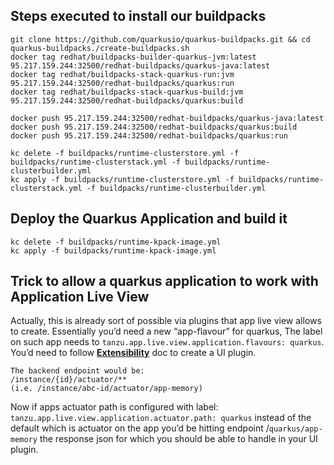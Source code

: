 ## Steps executed to install our buildpacks

```
git clone https://github.com/quarkusio/quarkus-buildpacks.git && cd quarkus-buildpacks./create-buildpacks.sh
docker tag redhat/buildpacks-builder-quarkus-jvm:latest 95.217.159.244:32500/redhat-buildpacks/quarkus-java:latest
docker tag redhat/buildpacks-stack-quarkus-run:jvm 95.217.159.244:32500/redhat-buildpacks/quarkus:run
docker tag redhat/buildpacks-stack-quarkus-build:jvm 95.217.159.244:32500/redhat-buildpacks/quarkus:build

docker push 95.217.159.244:32500/redhat-buildpacks/quarkus-java:latest
docker push 95.217.159.244:32500/redhat-buildpacks/quarkus:build
docker push 95.217.159.244:32500/redhat-buildpacks/quarkus:run

kc delete -f buildpacks/runtime-clusterstore.yml -f buildpacks/runtime-clusterstack.yml -f buildpacks/runtime-clusterbuilder.yml
kc apply -f buildpacks/runtime-clusterstore.yml -f buildpacks/runtime-clusterstack.yml -f buildpacks/runtime-clusterbuilder.yml
```

## Deploy the Quarkus Application and build it

```
kc delete -f buildpacks/runtime-kpack-image.yml
kc apply -f buildpacks/runtime-kpack-image.yml
```

## Trick to allow a quarkus application to work with Application Live View

Actually, this is already sort of possible via plugins that app live view allows to create. Essentially you’d need a new “app-flavour” for quarkus,
The label on such app needs to `tanzu.app.live.view.application.flavours: quarkus`.
You’d need to follow **[Extensibility](https://https://docs.vmware.com/en/Application-Live-View-for-VMware-Tanzu/0.1/docs/GUID-extensibility.html)** doc to create a UI plugin.

```
The backend endpoint would be:
/instance/{id}/actuator/**
(i.e. /instance/abc-id/actuator/app-memory)
```

Now if apps actuator path is configured with label: `tanzu.app.live.view.application.actuator.path: quarkus`
instead of the default which is actuator on the app you’d be hitting endpoint /`quarkus/app-memory` the response json
for which you should be able to handle in your UI plugin.
